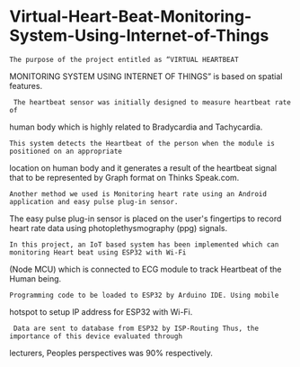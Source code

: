 # Virtual-Heart-Beat-Monitoring-System-Using-Internet-of-Things


    The purpose of the project entitled as “VIRTUAL HEARTBEAT
MONITORING SYSTEM USING INTERNET OF THINGS” is based on spatial
features.

     The heartbeat sensor was initially designed to measure heartbeat rate of
human body which is highly related to Bradycardia and Tachycardia.

    This system detects the Heartbeat of the person when the module is positioned on an appropriate
location on human body and it generates a result of the heartbeat signal that to be
represented by Graph format on Thinks Speak.com.

    Another method we used is Monitoring heart rate using an Android application and easy pulse plug-in sensor.
The easy pulse plug-in sensor is placed on the user's fingertips to record heart rate
data using photoplethysmography (ppg) signals.

    In this project, an IoT based system has been implemented which can monitoring Heart beat using ESP32 with Wi-Fi
(Node MCU) which is connected to ECG module to track Heartbeat of the Human
being.

    Programming code to be loaded to ESP32 by Arduino IDE. Using mobile
hotspot to setup IP address for ESP32 with Wi-Fi.

     Data are sent to database from ESP32 by ISP-Routing Thus, the importance of this device evaluated through
lecturers, Peoples perspectives was 90% respectively.
